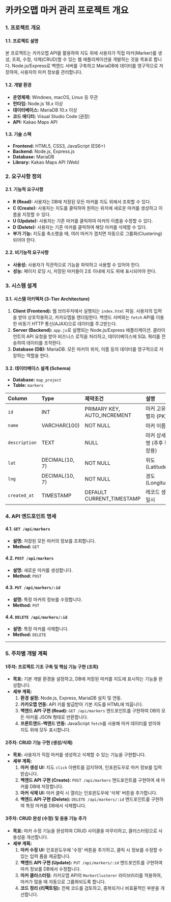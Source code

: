 # 카카오맵 마커 관리 프로젝트 개요

### **1. 프로젝트 개요**

#### **1.1. 프로젝트 설명**
본 프로젝트는 카카오맵 API를 활용하여 지도 위에 사용자가 직접 마커(Marker)를 생성, 조회, 수정, 삭제(CRUD)할 수 있는 웹 애플리케이션을 개발하는 것을 목표로 합니다. Node.js/Express로 백엔드 서버를 구축하고 MariaDB에 데이터를 영구적으로 저장하여, 사용자의 마커 정보를 관리합니다.

#### **1.2. 개발 환경**
- **운영체제:** Windows, macOS, Linux 등 무관
- **런타임:** Node.js 18.x 이상
- **데이터베이스:** MariaDB 10.x 이상
- **코드 에디터:** Visual Studio Code (권장)
- **API:** Kakao Maps API

#### **1.3. 기술 스택**
- **Frontend:** HTML5, CSS3, JavaScript (ES6+)
- **Backend:** Node.js, Express.js
- **Database:** MariaDB
- **Library:** Kakao Maps API (Web)

### **2. 요구사항 정의**

#### **2.1. 기능적 요구사항**
- **R (Read):** 사용자는 DB에 저장된 모든 마커를 지도 위에서 조회할 수 있다.
- **C (Create):** 사용자는 지도를 클릭하여 원하는 위치에 새로운 마커를 생성하고 이름을 지정할 수 있다.
- **U (Update):** 사용자는 기존 마커를 클릭하여 마커의 이름을 수정할 수 있다.
- **D (Delete):** 사용자는 기존 마커를 클릭하여 해당 마커를 삭제할 수 있다.
- **부가 기능:** 지도를 축소했을 때, 여러 마커가 겹치면 자동으로 그룹화(Clustering)되어야 한다.

#### **2.2. 비기능적 요구사항**
- **사용성:** 사용자가 직관적으로 기능을 파악하고 사용할 수 있어야 한다.
- **성능:** 페이지 로딩 시, 저장된 마커들이 2초 이내에 지도 위에 표시되어야 한다.

### **3. 시스템 설계**

#### **3.1. 시스템 아키텍처 (3-Tier Architecture)**
1.  **Client (Frontend):** 웹 브라우저에서 실행되는 `index.html` 파일. 사용자의 입력을 받아 상호작용하고, 카카오맵을 렌더링한다. 백엔드 서버와는 `fetch` API를 이용한 비동기 HTTP 통신(AJAX)으로 데이터를 주고받는다.
2.  **Server (Backend):** `app.js`로 실행되는 Node.js/Express 애플리케이션. 클라이언트의 API 요청을 받아 비즈니스 로직을 처리하고, 데이터베이스에 SQL 쿼리를 전송하여 데이터를 조작한다.
3.  **Database (DB):** MariaDB. 모든 마커의 위치, 이름 등의 데이터를 영구적으로 저장하는 역할을 한다.

#### **3.2. 데이터베이스 설계 (Schema)**
- **Database:** `map_project`
- **Table:** `markers`

| Column      | Type             | 제약조건                  | 설명                         |
| :---------- | :--------------- | :------------------------ | :--------------------------- |
| `id`        | INT              | PRIMARY KEY, AUTO_INCREMENT | 마커 고유 식별자 (PK)        |
| `name`      | VARCHAR(100)     | NOT NULL                  | 마커 이름                    |
| `description` | TEXT             | NULL                      | 마커 상세 설명 (추후 확장용) |
| `lat`       | DECIMAL(10, 7)   | NOT NULL                  | 위도 (Latitude)              |
| `lng`       | DECIMAL(10, 7)   | NOT NULL                  | 경도 (Longitude)             |
| `created_at`| TIMESTAMP        | DEFAULT CURRENT_TIMESTAMP | 레코드 생성 일시             |

### **4. API 엔드포인트 명세**

#### **4.1. `GET /api/markers`**
- **설명:** 저장된 모든 마커의 정보를 조회합니다.
- **Method:** `GET`

#### **4.2. `POST /api/markers`**
- **설명:** 새로운 마커를 생성합니다.
- **Method:** `POST`

#### **4.3. `PUT /api/markers/:id`**
- **설명:** 특정 마커의 정보를 수정합니다.
- **Method:** `PUT`

#### **4.4. `DELETE /api/markers/:id`**
- **설명:** 특정 마커를 삭제합니다.
- **Method:** `DELETE`

---

### **5. 주차별 개발 계획**

#### **1주차: 프로젝트 기초 구축 및 핵심 기능 구현 (조회)**
- **목표:** 기본 개발 환경을 설정하고, DB에 저장된 마커를 지도에 표시하는 기능을 완성합니다.
- **세부 계획:**
    1.  **환경 설정:** Node.js, Express, MariaDB 설치 및 연동.
    2.  **카카오맵 연동:** API 키를 발급받아 기본 지도를 HTML에 띄웁니다.
    3.  **백엔드 API 구현 (Read):** `GET /api/markers` 엔드포인트를 구현하여 DB의 모든 마커를 JSON 형태로 반환합니다.
    4.  **프론트엔드-백엔드 연동:** JavaScript `fetch`를 사용해 마커 데이터를 받아와 지도 위에 모두 표시합니다.

#### **2주차: CRUD 기능 구현 (생성/삭제)**
- **목표:** 사용자가 직접 마커를 생성하고 삭제할 수 있는 기능을 구현합니다.
- **세부 계획:**
    1.  **마커 생성 UI:** 지도 `click` 이벤트를 감지하여, 인포윈도우로 마커 정보를 입력받습니다.
    2.  **백엔드 API 구현 (Create):** `POST /api/markers` 엔드포인트를 구현하여 새 마커를 DB에 저장합니다.
    3.  **마커 삭제 UI:** 마커 클릭 시 열리는 인포윈도우에 '삭제' 버튼을 추가합니다.
    4.  **백엔드 API 구현 (Delete):** `DELETE /api/markers/:id` 엔드포인트를 구현하여 특정 마커를 DB에서 삭제합니다.

#### **3주차: CRUD 완성 (수정) 및 응용 기능 추가**
- **목표:** 마커 수정 기능을 완성하여 CRUD 사이클을 마무리하고, 클러스터링으로 사용성을 개선합니다.
- **세부 계획:**
    1.  **마커 수정 UI:** 인포윈도우에 '수정' 버튼을 추가하고, 클릭 시 정보를 수정할 수 있는 입력 폼을 제공합니다.
    2.  **백엔드 API 구현 (Update):** `PUT /api/markers/:id` 엔드포인트를 구현하여 마커 정보를 DB에서 수정합니다.
    3.  **마커 클러스터링:** 카카오맵 API의 `MarkerClusterer` 라이브러리를 적용하여, 마커가 많을 때 자동으로 그룹화되도록 합니다.
    4.  **코드 정리 (리팩토링):** 전체 코드를 검토하고, 중복되거나 비효율적인 부분을 개선합니다.
